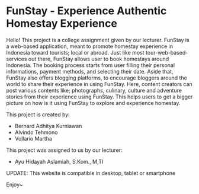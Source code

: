 # FunStay - Experience Authentic Homestay Experience

Hello! This project is a college assignment given by our lecturer. FunStay is a web-based application, meant to promote homestay experience in Indonesia toward tourists; local or abroad. Just like most tour-web-based-services out there, FunStay allows user to book homestays around Indonesia. The booking process starts from user filling their personal informations, payment methods, and selecting their date. Aside that, FunStay also offers blogging platforms, to encourage bloggers around the world to share their experience in using FunStay. Here, content creators can post various contents like; photographs, culinary, culture and adventure stories from their experience using FunStay. This helps users to get a bigger picture on how is it using FunStay to explore and experience homestay.

This project is created by:
- Bernard Adhitya Kurniawan
- Alvindo Tehmono
- Vollario Martha

This project was assigned to us by our lecturer:
- Ayu Hidayah Aslamiah, S.Kom., M,TI

UPDATE: This website is compatible in desktop, tablet or smartphone

Enjoy~
